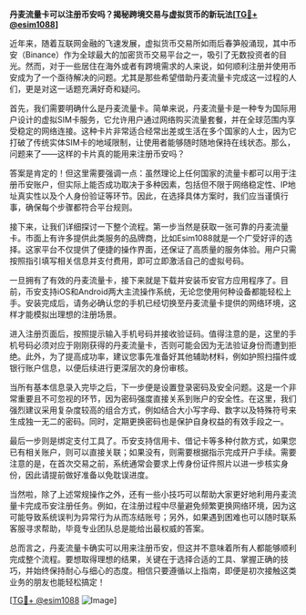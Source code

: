 **丹麦流量卡可以注册币安吗？揭秘跨境交易与虚拟货币的新玩法[[TG💪+ @esim1088](https://t.me/s/esim1088)]**

近年来，随着互联网金融的飞速发展，虚拟货币交易所如雨后春笋般涌现，其中币安（Binance）作为全球最大的加密货币交易平台之一，吸引了无数投资者的目光。然而，对于一些居住在海外或者有跨境需求的人来说，如何顺利注册并使用币安成为了一个亟待解决的问题。尤其是那些希望借助丹麦流量卡完成这一过程的人们，更是对这一话题充满好奇和疑问。

首先，我们需要明确什么是丹麦流量卡。简单来说，丹麦流量卡是一种专为国际用户设计的虚拟SIM卡服务，它允许用户通过网络购买流量套餐，并在全球范围内享受稳定的网络连接。这种卡片非常适合经常出差或生活在多个国家的人士，因为它打破了传统实体SIM卡的地域限制，让使用者能够随时随地保持在线状态。那么，问题来了——这样的卡片真的能用来注册币安吗？

答案是肯定的！但这里需要强调一点：虽然理论上任何国家的流量卡都可以用于注册币安账户，但实际上能否成功取决于多种因素，包括但不限于网络稳定性、IP地址真实性以及个人身份验证等环节。因此，在选择具体方案时，我们应当谨慎行事，确保每个步骤都符合平台规则。

接下来，让我们详细探讨一下整个流程。第一步当然是获取一张可靠的丹麦流量卡。市面上有许多提供此类服务的品牌商，比如Esim1088就是一个广受好评的选择。这家平台不仅提供了便捷的操作界面，还保证了高质量的服务体验。用户只需按照指引填写相关信息并支付费用，即可立即激活自己的虚拟号码。

一旦拥有了有效的丹麦流量卡，接下来就是下载并安装币安官方应用程序了。目前，币安支持iOS和Android两大主流操作系统，无论您使用何种设备都能轻松上手。安装完成后，请务必确认您的手机已经切换至丹麦流量卡提供的网络环境，这样才能模拟出理想的注册场景。

进入注册页面后，按照提示输入手机号码并接收验证码。值得注意的是，这里的手机号码必须对应于刚刚获得的丹麦流量卡，否则可能会因为无法验证身份而遭到拒绝。此外，为了提高成功率，建议您事先准备好其他辅助材料，例如护照扫描件或银行账户信息，以便后续进行更深层次的身份审核。

当所有基本信息录入完毕之后，下一步便是设置登录密码及安全问题。这是一个非常重要且不可忽视的环节，因为密码强度直接关系到账户的安全性。在这里，我们强烈建议采用复杂度较高的组合方式，例如结合大小写字母、数字以及特殊符号来生成独一无二的密码。同时，定期更换密码也是保护自身权益的有效手段之一。

最后一步则是绑定支付工具了。币安支持信用卡、借记卡等多种付款方式，如果您已有相关账户，则可以直接关联；如果没有，则需要根据指示完成开户手续。需要注意的是，在首次交易之前，系统通常会要求上传身份证件照片以进一步核实身份，因此请提前做好准备以免耽误进度。

当然啦，除了上述常规操作之外，还有一些小技巧可以帮助大家更好地利用丹麦流量卡完成币安注册任务。例如，在注册过程中尽量避免频繁更换网络环境，因为这可能导致系统误判为异常行为从而冻结账号；另外，如果遇到困难也可以随时联系客服寻求帮助，毕竟专业团队总是能给出最权威的答案。

总而言之，丹麦流量卡确实可以用来注册币安，但这并不意味着所有人都能够顺利完成整个流程。要想取得理想的结果，关键在于选择合适的工具、掌握正确的技巧，并始终保持耐心与细心的态度。相信只要遵循以上指南，即便是初次接触这类业务的朋友也能轻松搞定！

[[TG💪+ @esim1088](https://t.me/s/esim1088) ![Image](https://i.postimg.cc/4NQfJmqS/Snipaste-2025-05-13-00-14-12.png)]